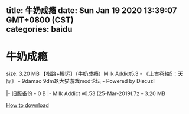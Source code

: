 
title: 牛奶成瘾
date: Sun Jan 19 2020 13:39:07 GMT+0800 (CST)    
categories: baidu
---

# 牛奶成瘾
size: 3.20 MB
 【指路+搬运】（牛奶成瘾）Milk Addict5.3 - 《上古卷轴5：天际》 - 9damao 9dm玖大猫游戏mod论坛 - Powered by Discuz!
 
|- 旧版备份 - 0 B
|- Milk Addict v0.53 (25-Mar-2019).7z - 3.20 MB

[How to download](https://bpcam.bemobtrk.com/go/2ceec3aa-1ca2-46d6-b9ff-aaa5c184517c?jno=4065)